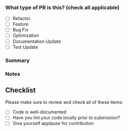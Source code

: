 ### What type of PR is this? (check all applicable)

- [ ] Refactor
- [ ] Feature
- [ ] Bug Fix
- [ ] Optimization
- [ ] Documentation Update
- [ ] Test Update

### Summary <!-- Required -->

<!-- Provide a general summary of your changes in the Title above -->
<!-- Itemize bug fixes, new features, and other changes -->
<!-- Feel free to break this into sub-sections, i.e. features, fixes, etc. -->
<!-- Some examples are shown below. -->

### Notes <!-- Optional -->

<!--- List any important or subtle points, future considerations, or other items of note. -->

## Checklist

Please make sure to review and check all of these items:

- [ ] Code is well-documented
- [ ] Have you lint your code locally prior to submission?
- [ ] Give yourself applause for contribution
